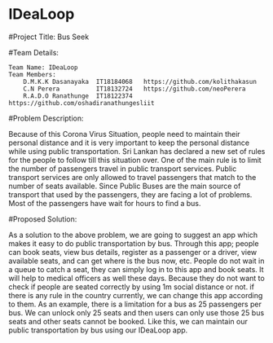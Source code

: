 # IDeaLoop

#Project Title: Bus Seek

#Team Details:
    
    Team Name: IDeaLoop
    Team Members:
        D.M.K.K Dasanayaka  IT18184068   https://github.com/kolithakasun
        C.N Perera          IT18132724   https://github.com/neoPerera
        R.A.D.O Ranathunge  IT18122374   https://github.com/oshadiranathungesliit
        

#Problem Description:

Because of this Corona Virus Situation, people need to maintain their personal distance and it is very important to keep the personal distance while using public transportation.
Sri Lankan has declared a new set of rules for the people to follow till this situation over. One of the main rule is to limit the number of passengers travel in public transport services.
Public transport services are only allowed to travel passengers that match to the number of seats available. Since Public Buses are the main source of transport that used by the passengers,
they are facing a lot of problems. Most of the passengers have wait for hours to find a bus.

#Proposed Solution:

As a solution to the above problem, we are going to suggest an app which makes it easy to do public transportation by bus. Through this app; people can book seats, view bus details, register as a passenger or a driver, view available seats, and can get where is the bus now, etc. People do not wait in a queue to catch a seat, they can simply log in to this app and book seats. It will help to medical officers as well these days. Because they do not want to check if people are seated correctly by using 1m social distance or not. if there is any rule in the country currently, we can change this app according to them. As an example, there is a limitation for a bus as 25 passengers per bus. We can unlock only 25 seats and then users can only use those 25 bus seats and other seats cannot be booked. Like this, we can maintain our public transportation by bus using our IDeaLoop app. 
